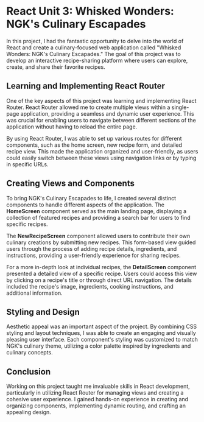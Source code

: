 # React Unit 3: Whisked Wonders: NGK's Culinary Escapades

In this project, I had the fantastic opportunity to delve into the world of React and create a culinary-focused web application called "Whisked Wonders: NGK's Culinary Escapades." The goal of this project was to develop an interactive recipe-sharing platform where users can explore, create, and share their favorite recipes.

## Learning and Implementing React Router

One of the key aspects of this project was learning and implementing React Router. React Router allowed me to create multiple views within a single-page application, providing a seamless and dynamic user experience. This was crucial for enabling users to navigate between different sections of the application without having to reload the entire page.

By using React Router, I was able to set up various routes for different components, such as the home screen, new recipe form, and detailed recipe view. This made the application organized and user-friendly, as users could easily switch between these views using navigation links or by typing in specific URLs.

## Creating Views and Components

To bring NGK's Culinary Escapades to life, I created several distinct components to handle different aspects of the application. The **HomeScreen** component served as the main landing page, displaying a collection of featured recipes and providing a search bar for users to find specific recipes.

The **NewRecipeScreen** component allowed users to contribute their own culinary creations by submitting new recipes. This form-based view guided users through the process of adding recipe details, ingredients, and instructions, providing a user-friendly experience for sharing recipes.

For a more in-depth look at individual recipes, the **DetailScreen** component presented a detailed view of a specific recipe. Users could access this view by clicking on a recipe's title or through direct URL navigation. The details included the recipe's image, ingredients, cooking instructions, and additional information.

## Styling and Design

Aesthetic appeal was an important aspect of the project. By combining CSS styling and layout techniques, I was able to create an engaging and visually pleasing user interface. Each component's styling was customized to match NGK's culinary theme, utilizing a color palette inspired by ingredients and culinary concepts.

## Conclusion

Working on this project taught me invaluable skills in React development, particularly in utilizing React Router for managing views and creating a cohesive user experience. I gained hands-on experience in creating and organizing components, implementing dynamic routing, and crafting an appealing design.
